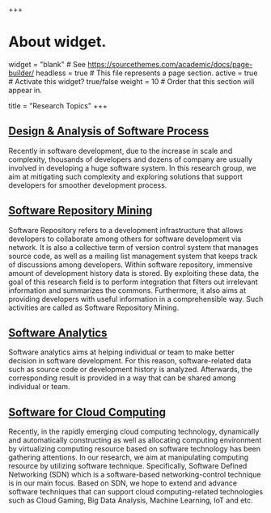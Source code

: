 +++
# About widget.
widget = "blank"  # See https://sourcethemes.com/academic/docs/page-builder/
headless = true  # This file represents a page section.
active = true  # Activate this widget? true/false
weight = 10  # Order that this section will appear in.

title = "Research Topics"
+++

## [Design & Analysis of Software Process](/en/project/software-process/)
Recently in software development, due to the increase in scale and complexity,
thousands of developers and dozens of company are usually involved in
developing a huge software system. In this research group, we aim at
mitigating such complexity and exploring solutions that support developers for
smoother development process.

## [Software Repository Mining](/en/project/repository-mining/)
Software Repository refers to a development infrastructure that allows
developers to collaborate among others for software development via network.
It is also a collective term of version control system that manages source
code, as well as a mailing list management system that keeps track of
discussions among developers. Within software repository, immensive amount of
development history data is stored. By exploiting these data, the goal of this
research field is to perform integration that filters out irrelevant
information and summarizes the commons. Furthermore, it also aims at providing
developers with useful information in a comprehensible way. Such activities
are called as Software Repository Mining.

## [Software Analytics](/en/project/software-analytics/)
Software analytics aims at helping individual or team to make better decision
in software development. For this reason, software-related data such as source
code or development history is analyzed. Afterwards, the corresponding result
is provided in a way that can be shared among individual or team.

## [Software for Cloud Computing](/en/project/cloud-computing/)
Recently, in the rapidly emerging cloud computing technology, dynamically and
automatically constructing as well as allocating computing environment by
virtualizing computing resource based on software technology has been
gathering attentions. In our research, we aim at manipulating computing
resource by utilizing software technique. Specifically, Software Defined
Networking (SDN) which is a software-based networking-control technique is in
our main focus. Based on SDN, we hope to extend and advance software
techniques that can support cloud computing-related technologies such as Cloud
Gaming, Big Data Analysis, Machine Learning, IoT and etc.
